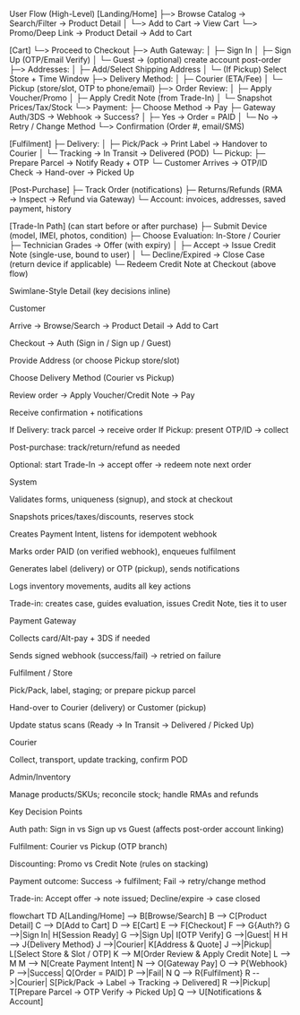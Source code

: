 User Flow (High-Level)
[Landing/Home]
   ├─> Browse Catalog → Search/Filter → Product Detail
   │        └─> Add to Cart → View Cart
   └─> Promo/Deep Link → Product Detail → Add to Cart

[Cart]
   └─> Proceed to Checkout
         ├─> Auth Gateway:
         │     ├─ Sign In
         │     ├─ Sign Up (OTP/Email Verify)
         │     └─ Guest → (optional) create account post-order
         ├─> Addresses:
         │     ├─ Add/Select Shipping Address
         │     └─ (If Pickup) Select Store + Time Window
         ├─> Delivery Method:
         │     ├─ Courier (ETA/Fee)
         │     └─ Pickup (store/slot, OTP to phone/email)
         ├─> Order Review:
         │     ├─ Apply Voucher/Promo
         │     ├─ Apply Credit Note (from Trade-In)
         │     └─ Snapshot Prices/Tax/Stock
         └─> Payment:
               ├─ Choose Method → Pay
               ├─ Gateway Auth/3DS → Webhook → Success?
               │     ├─ Yes → Order = PAID
               │     └─ No  → Retry / Change Method
               └─> Confirmation (Order #, email/SMS)

[Fulfilment]
   ├─ Delivery:
   │     ├─ Pick/Pack → Print Label → Handover to Courier
   │     └─ Tracking → In Transit → Delivered (POD)
   └─ Pickup:
         ├─ Prepare Parcel → Notify Ready + OTP
         └─ Customer Arrives → OTP/ID Check → Hand-over → Picked Up

[Post-Purchase]
   ├─ Track Order (notifications)
   ├─ Returns/Refunds (RMA → Inspect → Refund via Gateway)
   └─ Account: invoices, addresses, saved payment, history

[Trade-In Path]  (can start before or after purchase)
   ├─ Submit Device (model, IMEI, photos, condition)
   ├─ Choose Evaluation: In-Store / Courier
   ├─ Technician Grades → Offer (with expiry)
   │     ├─ Accept → Issue Credit Note (single-use, bound to user)
   │     └─ Decline/Expired → Close Case (return device if applicable)
   └─ Redeem Credit Note at Checkout (above flow)

Swimlane-Style Detail (key decisions inline)

Customer

Arrive → Browse/Search → Product Detail → Add to Cart

Checkout → Auth (Sign in / Sign up / Guest)

Provide Address (or choose Pickup store/slot)

Choose Delivery Method (Courier vs Pickup)

Review order → Apply Voucher/Credit Note → Pay

Receive confirmation + notifications

If Delivery: track parcel → receive order
If Pickup: present OTP/ID → collect

Post-purchase: track/return/refund as needed

Optional: start Trade-In → accept offer → redeem note next order

System

Validates forms, uniqueness (signup), and stock at checkout

Snapshots prices/taxes/discounts, reserves stock

Creates Payment Intent, listens for idempotent webhook

Marks order PAID (on verified webhook), enqueues fulfilment

Generates label (delivery) or OTP (pickup), sends notifications

Logs inventory movements, audits all key actions

Trade-in: creates case, guides evaluation, issues Credit Note, ties it to user

Payment Gateway

Collects card/Alt-pay + 3DS if needed

Sends signed webhook (success/fail) → retried on failure

Fulfilment / Store

Pick/Pack, label, staging; or prepare pickup parcel

Hand-over to Courier (delivery) or Customer (pickup)

Update status scans (Ready → In Transit → Delivered / Picked Up)

Courier

Collect, transport, update tracking, confirm POD

Admin/Inventory

Manage products/SKUs; reconcile stock; handle RMAs and refunds

Key Decision Points

Auth path: Sign in vs Sign up vs Guest (affects post-order account linking)

Fulfilment: Courier vs Pickup (OTP branch)

Discounting: Promo vs Credit Note (rules on stacking)

Payment outcome: Success → fulfilment; Fail → retry/change method

Trade-in: Accept offer → note issued; Decline/expire → case closed

flowchart TD
  A[Landing/Home] --> B[Browse/Search]
  B --> C[Product Detail]
  C --> D[Add to Cart]
  D --> E[Cart]
  E --> F[Checkout]
  F --> G{Auth?}
  G -->|Sign In| H[Session Ready]
  G -->|Sign Up| I[OTP Verify]
  G -->|Guest| H
  H --> J{Delivery Method}
  J -->|Courier| K[Address & Quote]
  J -->|Pickup| L[Select Store & Slot / OTP]
  K --> M[Order Review & Apply Credit Note]
  L --> M
  M --> N[Create Payment Intent]
  N --> O[Gateway Pay]
  O --> P{Webhook}
  P -->|Success| Q[Order = PAID]
  P -->|Fail| N
  Q --> R{Fulfilment}
  R -->|Courier| S[Pick/Pack → Label → Tracking → Delivered]
  R -->|Pickup| T[Prepare Parcel → OTP Verify → Picked Up]
  Q --> U[Notifications & Account]
